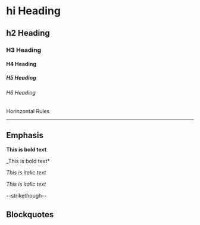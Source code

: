 # hi Heading
## h2 Heading
### H3 Heading
#### H4 Heading
##### H5 Heading
###### H6 Heading


Horinzontal Rules

---------


## Emphasis

**This is bold text**

_This is bold text*

*This is italic text*

_This is italic text_

--strikethough-- 


## Blockquotes
